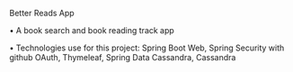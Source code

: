 Better Reads App

• A book search and book reading track app

• Technologies use for this project: Spring Boot Web, Spring Security with github OAuth, Thymeleaf, Spring Data Cassandra, Cassandra 

